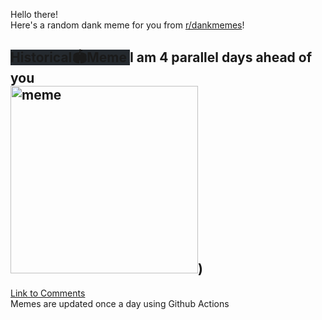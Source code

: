 Hello there! <br>Here's a random dank meme for you from [r/dankmemes](https://reddit.com/r/dankmemes)!<br>
## <span style="background-color: #24292e">Historical🏟Meme </span> I am 4 parallel days ahead of you<br><img src="https://i.redd.it/lms1fv30ymp51.jpg" alt="meme" width="300"/>)<br>
[Link to Comments](https://reddit.com/r/dankmemes/comments/j0mddp/i_am_4_parallel_days_ahead_of_you/)<br>
Memes are updated once a day using Github Actions